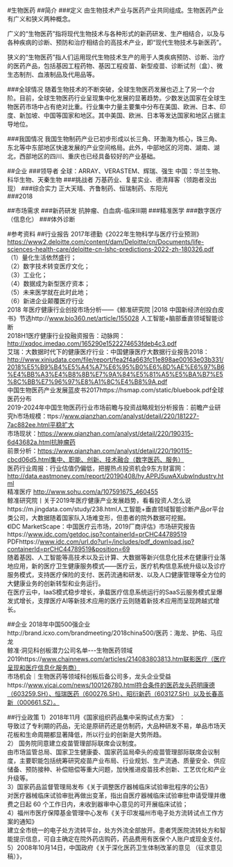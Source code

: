 #生物医药
##简介
###定义
由生物技术产业与医药产业共同组成。生物医药产业有广义和狭义两种概念。
  
广义的“生物医药”指将现代生物技术与各种形式的新药研发、生产相结合，以及与各种疾病的诊断、预防和治疗相结合的高技术产业，即“现代生物技术与新医药”。  

狭义的“生物医药”指人们运用现代生物技术生产的用于人类疾病预防、诊断、治疗的医药产品，包括基因工程药物、基因工程疫苗、新型疫苗、诊断试剂（盒）、微生态制剂、血液制品及代用品等。

###全球情况
随着生物技术的不断突破，全球生物医药发展也迈上了另一个台阶。目前，全球生物医药行业呈现集中化发展的显著趋势。少数发达国家在全球生物医药市场中占有绝对比重。行业集中力量主要集中分布在美国、欧洲、日本、印度、新加坡、中国等国家和地区。其中美国、欧洲、日本等发达国家和地区占据主导地位。

###我国情况
我国生物制药产业已初步形成以长三角、环渤海为核心，珠三角、东北等中东部地区快速发展的产业空间格局。此外，中部地区的河南、湖南、湖北，西部地区的四川、重庆也已经具备较好的产业基础。

##企业
###领导者 
全球：ARRAY、VERASTEM、辉瑞、强生
中国：华兰生物、科华生物、天秦生物
###挑战者
万基药业、复星实业、德清拜客（领跑者没出现）
###综合实力
正大天晴、齐鲁制药、恒瑞制药、东阳光  
###2018

##市场需求
###新药研发
抗肿瘤、白血病-临床III期
###精准医学
###数字医疗（信息化）
###体外诊断

#参考资料
##行业报告
2017年德勤《2022年生物科学与医疗行业预测》https://www2.deloitte.com/content/dam/Deloitte/cn/Documents/life-sciences-health-care/deloitte-cn-lshc-predictions-2022-zh-180326.pdf  
（1）量化生活依然盛行；  
（2）数字技术转变医疗文化；  
（3）工业化；  
（4）数据成为新型医疗资本；  
（5）未来医学就在此时此地；  
（6）新进企业颠覆医疗行业  
2018 年医疗健康行业创投市场分析——《鲸准研究院 |2018 中国新经济创投白皮书》节选http://www.bio360.net/article/155028 人工智能+脑部垂直领域智能诊断  
2018H1医疗健康行业投融资报告：动脉网：http://xqdoc.imedao.com/165290e1522274653fdeb4c3.pdf  
艾瑞：大数据时代下的健康医疗行业：中国健康医疗大数据行业报告2018：http://www.xiniudata.com/file/report/fea2f4a663fc11e898ae00163e03b331/2018%E5%B9%B4%E5%A4%A7%E6%95%B0%E6%8D%AE%E6%97%B6%E4%BB%A3%E4%B8%8B%E7%9A%84%E5%81%A5%E5%BA%B7%E5%8C%BB%E7%96%97%E8%A1%8C%E4%B8%9A.pdf  
中国生物医药产业发展蓝皮书2017https://hsmap.com/static/bluebook.pdf全球医药分布  
2019-2024年中国生物医药行业市场前瞻与投资战略规划分析报告：前瞻产业研究h市场规模：ttps://www.qianzhan.com/analyst/detail/220/181227-7ac882ee.html平稳扩大  
市场现状：https://www.qianzhan.com/analyst/detail/220/190315-6d43682a.html抗肿瘤药  
前景分析：https://www.qianzhan.com/analyst/detail/220/190115-cbcd06d5.html集中、职能、创新、技术融合（数字医药、服务）  
医药行业周报：行业估值仍偏低，把握热点投资机会9东方财富网：http://data.eastmoney.com/report/20190408/hy,APPJ5uwAXubwIndustry.html  
精准医疗 http://www.sohu.com/a/107591675_460455  
鲸准研究院丨关于2019年医疗健康产业发展趋势，看看投资人怎么说https://m.jingdata.com/study/238.html人工智能+垂直领域智能诊断产品or平台类公司，大数据随着国家队入场难变形，但患者的院外数据可挖掘。  
《IDC MarketScape：中国医疗云市场，2019厂商评估》市场研究报告https://www.idc.com/getdoc.jsp?containerId=prCHC44789519
PDFhttps://www.idc.com/url.do?url=/includes/pdf_download.jsp?containerId=prCHC44789519&position=69  
随着基因、人工智能等高技术以及云计算、大数据等新兴信息化技术在健康行业落地应用，新的医疗卫生健康服务模式——医疗云，医疗机构信息系统升级以及诊疗服务模式，支持医疗保险的支付、医药流通和研发、以及人口健康管理等全方位的大健康业务的创新转型和业务运行。  
在医疗云中，IaaS模式稳步增长，承载医疗信息系统运行的SaaS云服务模式呈爆发式增长，支撑医疗AI等新技术应用的医疗云则随着新技术应用而呈现跨越式增长。

##企业
2018年中国500强企业http://brand.icxo.com/brandmeeting/2018china500/医药：海龙、护佑、马应龙  
鲸准·洞见科创板潜力公司名单---生物医药领域2019https://www.chainnews.com/articles/214083803813.htm联影医疗（医疗呈现和医疗信息化服务商）  
市场机会｜生物医药等领域科创板后备公司多，龙头企业受益https://www.yicai.com/news/100126780.html符合条件的医药龙头药明康德（603259.SH）、恒瑞医药（600276.SH）、昭衍新药（603127.SH）以及长春高新（000661.SZ）。

##行业政策
1）2018年11月《国家组织药品集中采购试点方案》	：  
导致过了专利期的药品，无论是原研药还是仿制药，大品种研发不易，单品市场天花板和生命周期都显著降低，所以行业的创新是大势所趋。  
2） 国务院同意建立疫苗管理部际联席会议制度。  
 由市场监管总局、国家卫生健康委、国家药监局牵头的疫苗管理部际联席会议制度，主要职能包括统筹研究疫苗产业布局、行业规划、生产流通、质量安全、供应储备、预防接种、补偿赔偿等重大问题，加快推进疫苗技术创新、工艺优化和产业升级等。  
3）国家药品监督管理局发布《关于调整医疗器械临床试验审批程序的公告》   
对医疗器械临床试验审批再做出变革，指出自医疗器械临床试验审批申请受理并缴费之日起 60 个工作日内，未收到器审中心意见的可开展临床试验；  
4）福州市医疗保障基金管理中心发布《关于印发福州市电子处方流转试点工作方案的通知》   
建立全市统一的电子处方流转平台，处方外流全部放开。患者凭医院流转处方和智能提示信息，可自主确定在院外药店购药，药品费用有医保个人账户或现金支付。  
5）2008年10月14日，中国政府《关于深化医药卫生体制改革的意见 （征求意见稿）》，